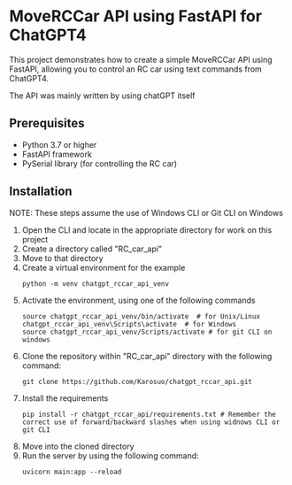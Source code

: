 # MoveRCCar API using FastAPI for ChatGPT4

This project demonstrates how to create a simple MoveRCCar API using FastAPI, allowing you to control an RC car using text commands from ChatGPT4.

The API was mainly written by using chatGPT itself

## Prerequisites

- Python 3.7 or higher
- FastAPI framework
- PySerial library (for controlling the RC car)

## Installation
NOTE: These steps assume the use of Windows CLI or Git CLI on Windows
1. Open the CLI and locate in the appropriate directory for work on this project
1. Create a directory called "RC_car_api"
1. Move to that directory
1. Create a virtual environment for the example
   ```shell
   python -m venv chatgpt_rccar_api_venv
   ```
1. Activate the environment, using one of the following commands
   ```shell
   source chatgpt_rccar_api_venv/bin/activate  # for Unix/Linux
   chatgpt_rccar_api_venv\Scripts\activate  # for Windows
   source chatgpt_rccar_api_venv/Scripts/activate # for git CLI on windows
   ```
1. Clone the repository within "RC_car_api" directory with the following command:
   ```shell
   git clone https://github.com/Karosuo/chatgpt_rccar_api.git
   ```
1. Install the requirements
   ```shell
   pip install -r chatgpt_rccar_api/requirements.txt # Remember the correct use of forward/backward slashes when using widnows CLI or git CLI
   ```
1. Move into the cloned directory
1. Run the server by using the following command:
   ```shell
   uvicorn main:app --reload
   ```